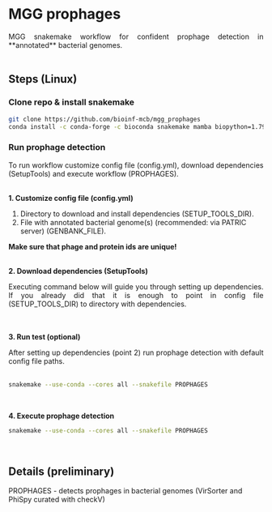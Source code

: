 # __MGG prophages__

<div align="justify">
MGG snakemake workflow for confident prophage detection in **annotated** bacterial genomes.
</div> <br>

## __Steps__ (Linux)

### Clone repo & install snakemake

```sh
git clone https://github.com/bioinf-mcb/mgg_prophages
conda install -c conda-forge -c bioconda snakemake mamba biopython=1.79 pathlib=1.0.1
```

### Run prophage detection

<div align="justify">
To run workflow customize config file (config.yml), download dependencies (SetupTools) and execute workflow (PROPHAGES).
</div> <br>


**1. Customize config file (config.yml)**

1. Directory to download and install dependencies (SETUP_TOOLS_DIR).
2. File with annotated bacterial genome(s) (recommended: via PATRIC server) (GENBANK_FILE). <br>

**Make sure that phage and protein ids are unique!** <br> <br>

**2. Download dependencies (SetupTools)**

<div align="justify">
Executing command below will guide you through setting up dependencies. If you already did that it is enough to point in config file (SETUP_TOOLS_DIR) to directory with dependencies.
</div> <br> <br>

**3. Run test (optional)**

<div align="justify">
After setting up dependencies (point 2) run prophage detection with default config file paths.
</div> <br>

```sh
snakemake --use-conda --cores all --snakefile PROPHAGES
```
<br>

**4. Execute prophage detection**

```sh
snakemake --use-conda --cores all --snakefile PROPHAGES
```
<br> 


## __Details__ (preliminary)

PROPHAGES - detects prophages in bacterial genomes (VirSorter and PhiSpy curated with checkV)<br>
